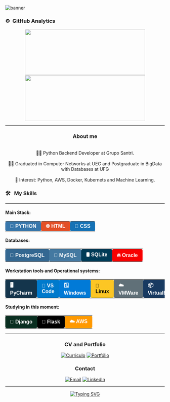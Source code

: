

![banner](https://github.com/user-attachments/assets/5706544c-11ce-4623-b6f0-b73d60c8b151)



### ⚙️ &nbsp;GitHub Analytics

<p align="center">
    <a href="https://github.com/AntonielCleyton/">
        <img height="145em" style="width: 380px;" src="https://github-readme-stats.vercel.app/api?username=AntonielCleyton&hide=issues,prs&count_private=true&show_owner=true&show_icons=true&bg_color=0d1117&title_color=ffffff&text_color=ffffff&icon_color=db1cff&hide_border=true/" />
    </a>
    <a href="https://github.com/AntonielCleyton/">
        <img height="145em" style="width: 380px;" src="https://github-readme-stats.vercel.app/api/top-langs/?username=AntonielCleyton&layout=compact&count_private=true&langs_count=8&card_width=445&bg_color=0d1117&title_color=ffffff&text_color=ffffff&icon_color=db1cff&hide_border=true/" />
    </a>
</p>



<hr>
<div align="center">
  <h3>About me</h3>
</div>
<div align="center">
  <br>👨‍💻 Python Backend Developer at Grupo Santri.</br>
  <br>👨‍🎓 Graduated in Computer Networks at UEG and Postgraduate in BigData with Databases at UFG</br>
  <br>🎯 Interest: Python, AWS, Docker, Kubernets and Machine Learning.</br>
</div>


<!-- Habilidades e ferramentas -->
### 🛠 &nbsp; My Skills
<hr>

#### Main Stack:

<table>
  <tr>
    <td style="background-color: #3776AB; color: white; padding: 6px 15px; border-radius: 5px; font-weight: bold; font-family: Arial, sans-serif;">🐍 PYTHON</td>
    <td style="background-color: #E34F26; color: white; padding: 6px 15px; border-radius: 5px; font-weight: bold; font-family: Arial, sans-serif;">🌐 HTML</td>
    <td style="background-color: #1572B6; color: white; padding: 6px 15px; border-radius: 5px; font-weight: bold; font-family: Arial, sans-serif;">🎨 CSS</td>
  </tr>
</table>

#### Databases:

<table>
  <tr>
    <td style="background-color: #336791; color: white; padding: 6px 15px; border-radius: 5px; font-weight: bold; font-family: Arial, sans-serif;">🐘 PostgreSQL</td>
    <td style="background-color: #4479A1; color: white; padding: 6px 15px; border-radius: 5px; font-weight: bold; font-family: Arial, sans-serif;">🐬 MySQL</td>
    <td style="background-color: #003B57; color: white; padding: 6px 15px; border-radius: 5px; font-weight: bold; font-family: Arial, sans-serif;">🛢 SQLite</td>
    <td style="background-color: #F80000; color: white; padding: 6px 15px; border-radius: 5px; font-weight: bold; font-family: Arial, sans-serif;">🔥 Oracle</td>
  </tr>
</table>

#### Workstation tools and Operational systems:

<table>
  <tr>
    <td style="background-color: #14354C; color: white; padding: 6px 15px; border-radius: 5px; font-weight: bold; font-family: Arial, sans-serif;">🖥️ PyCharm</td>
    <td style="background-color: #007ACC; color: white; padding: 6px 15px; border-radius: 5px; font-weight: bold; font-family: Arial, sans-serif;">📝 VS Code</td>
    <td style="background-color: #017AD7; color: white; padding: 6px 15px; border-radius: 5px; font-weight: bold; font-family: Arial, sans-serif;">🪟 Windows</td>
    <td style="background-color: #FCC624; color: black; padding: 6px 15px; border-radius: 5px; font-weight: bold; font-family: Arial, sans-serif;">🐧 Linux</td>
    <td style="background-color: #607078; color: white; padding: 6px 15px; border-radius: 5px; font-weight: bold; font-family: Arial, sans-serif;">☁️ VMWare</td>
    <td style="background-color: #183A61; color: white; padding: 6px 15px; border-radius: 5px; font-weight: bold; font-family: Arial, sans-serif;">📦 VirtualBox</td>
  </tr>
</table>

#### Studying in this moment:

<table>
  <tr>
    <td style="background-color: #092E20; color: white; padding: 6px 15px; border-radius: 5px; font-weight: bold; font-family: Arial, sans-serif;">🌿 Django</td>
    <td style="background-color: #000000; color: white; padding: 6px 15px; border-radius: 5px; font-weight: bold; font-family: Arial, sans-serif;">🍶 Flask</td>
    <td style="background-color: #FF9900; color: white; padding: 6px 15px; border-radius: 5px; font-weight: bold; font-family: Arial, sans-serif;">☁️ AWS</td>
  </tr>
</table>

<div align="center">
<hr>
  

<h3>CV and Portfolio</h3> 

[![Curriculo](https://img.shields.io/badge/CV-%23FF0000.svg?style=for-the-badge&logo=adobe&logoColor=white)](https://drive.google.com/file/d/1czy9NkXW0HzVSwaWK0hc3BmAfAOPy6md/view?usp=sharing)
[![Portfólio](https://img.shields.io/badge/Portfolio-F38020?style=for-the-badge&logo=Cloudflare&logoColor=white)](https://antonielcleyton.github.io/)

### Contact

[![Email](https://img.shields.io/badge/Gmail-EA4335?logo=gmail&logoColor=white&style=for-the-badge)](mailto:antonielcbs@gmail.com)
[![LinkedIn](https://img.shields.io/badge/LinkedIn-0A66C2?logo=linkedin&logoColor=white&style=for-the-badge)](https://www.linkedin.com/in/antonielcleyton/)






</div>


<!DOCTYPE html><html lang="pt-br"><head><meta charset="UTF-8"><meta name="viewport" content="width=device-width, initial-scale=1.0"></head><body><div id="chat-container"><div class="message"><p></p></div><hr><div class="message"><p></p></div></div></body></html>

<div align="center">
  <a href="https://git.io/typing-svg"><img src="https://readme-typing-svg.demolab.com?font=Fira+Code&pause=1000&color=F7F7F7&center=true&vCenter=true&random=false&width=435&lines=Thank+you+for+your+attention!" alt="Typing SVG" /></a>
</div>






